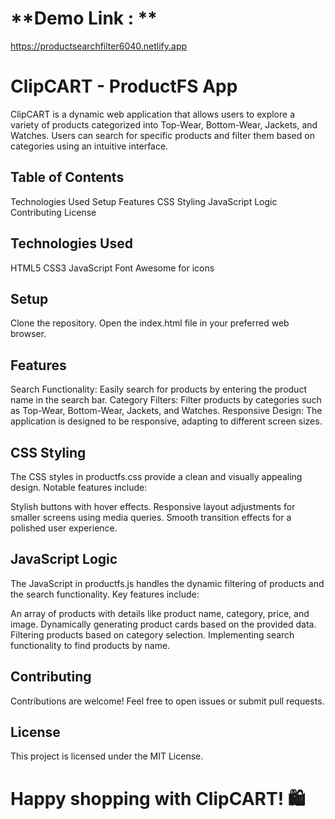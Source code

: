 # **Demo Link  : ** 
https://productsearchfilter6040.netlify.app

# **ClipCART - ProductFS App**
ClipCART is a dynamic web application that allows users to explore a variety of products categorized into Top-Wear, Bottom-Wear, Jackets, and Watches. Users can search for specific products and filter them based on categories using an intuitive interface.

## **Table of Contents**
Technologies Used
Setup
Features
CSS Styling
JavaScript Logic
Contributing
License

## **Technologies Used**
HTML5
CSS3
JavaScript
Font Awesome for icons

## **Setup**
Clone the repository.
Open the index.html file in your preferred web browser.

## **Features**
Search Functionality: Easily search for products by entering the product name in the search bar.
Category Filters: Filter products by categories such as Top-Wear, Bottom-Wear, Jackets, and Watches.
Responsive Design: The application is designed to be responsive, adapting to different screen sizes.

## **CSS Styling**
The CSS styles in productfs.css provide a clean and visually appealing design. Notable features include:

Stylish buttons with hover effects.
Responsive layout adjustments for smaller screens using media queries.
Smooth transition effects for a polished user experience.

## **JavaScript Logic**
The JavaScript in productfs.js handles the dynamic filtering of products and the search functionality. Key features include:

An array of products with details like product name, category, price, and image.
Dynamically generating product cards based on the provided data.
Filtering products based on category selection.
Implementing search functionality to find products by name.

## **Contributing**
Contributions are welcome! Feel free to open issues or submit pull requests.

## **License**
This project is licensed under the MIT License.

# **Happy shopping with ClipCART! 🛍️**
